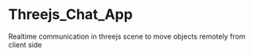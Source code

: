 # Threejs_Chat_App
 Realtime communication in threejs scene to move objects remotely from client side
